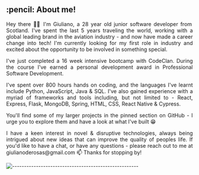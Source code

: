 <!-- ABOUT ME -->
<h2 id="about-me"> :pencil: About me!</h2>

<p align="justify"> 
Hey there 👋🏼 I'm Giuliano, a 28 year old junior software developer from Scotland. I've spent the last 5 years traveling the world, working with a global leading brand in the aviation industry - and now have made a career change into tech! I'm currently looking for my first role in industry and excited about the opportunity to be involved in something special.
</p>

<p align="justify"> 
I've just completed a 16 week intensive bootcamp with CodeClan. During the course I've earned a personal development award in Professional Software Development.
</p>

<p align="justify"> 
I've spent over 800 hours hands on coding, and the languages I've learnt include Python, JavaScript, Java & SQL. I've also gained experience with a myriad of frameworks and tools including, but not limited to - React, Express, Flask, MongoDB, Spring, HTML, CSS, React Native & Cypress. 
</p>

<p align="justify"> 
You'll find some of my larger projects in the pinned section on GitHub - I urge you to explore them and have a look at what I've built 😁
</p>

<p align="justify"> 
I have a keen interest in novel & disruptive technologies, always being intrigued about new ideas that can improve the quality of peoples life. If you'd like to have a chat, or have any questions - please reach out to me at giulianoderosas@gmail.com 📫 Thanks for stopping by!
</p>

![-----------------------------------------------------](https://raw.githubusercontent.com/andreasbm/readme/master/assets/lines/rainbow.png)

